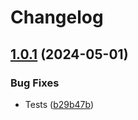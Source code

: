 # Changelog

## [1.0.1](https://github.com/DSI-HUG/ngx-components/compare/ngx-time-picker-v1.0.0...ngx-time-picker-1.0.1) (2024-05-01)


### Bug Fixes

* Tests ([b29b47b](https://github.com/DSI-HUG/ngx-components/commit/b29b47b0dece63b6107daa02f8cc302ebe373b50))
